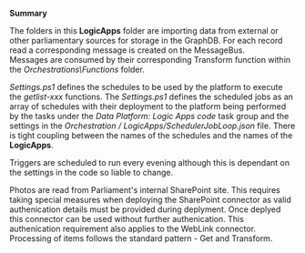 **Summary**

The folders in this **LogicApps** folder are importing data from external or other parliamentary sources
for storage in the GraphDB.  For each record read a corresponding message is created on the MessageBus.  
Messages are consumed by their corresponding Transform function within the *Orchestrations\Functions* folder.

*Settings.ps1* defines the schedules to be used by the platform to execute the *getlist-xxx* functions.  The *Settings.ps1*
defines the scheduled jobs as an array of schedules with their deployment to the platform being
performed by the tasks under the *Data Platform: Logic Apps code* task group and the settings
in the *Orchestration / LogicApps/SchedulerJobLoop.json* file. There is tight coupling between the names
of the schedules and the names of the **LogicApps**.

Triggers are scheduled to run every evening although this is dependant on the settings in the code so liable to change.

Photos are read from Parliament's internal SharePoint site.  This requires taking special measures when deploying 
the SharePoint connector as valid authenication details must be provided during deplyment. Once deplyed this
connector can be used without further authenication.  This authenication requirement also applies to the WebLink connector.
Processing of items follows the standard pattern - Get and Transform.
